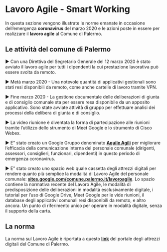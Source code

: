 # Lavoro Agile - Smart Working
In questa sezione vengono illustrate le norme emanate in occasione dell’emergenza **coronavirus** del marzo 2020 e le azioni poste in essere per realizzare il **lavoro agile** al Comune di Palermo.

## Le attività del comune di Palermo

:arrow_forward: Con una Direttiva del Segretario Generale del 12 marzo 2020 è stato avviato il lavoro agile per tutti i dipendenti la cui prestazione lavorativa può essere svolta da remoto.

:arrow_forward: Metà marzo 2020 - Una notevole quantità di applicativi gestionali sono stati resi disponibili da remoto, come anche cartelle di lavoro tramite VPN.

:arrow_forward: Fine marzo 2020 - La gestione documentale delle deliberazioni di giunta e di consiglio comunale sta per essere resa disponibile da un apposito applicativo. Sono state avviate attività di gruppo per effettuare analisi dei processi della delibera di giunta e di consiglio.

:arrow_forward: La video riunione è diventata la forma di partecipazione alle riunioni tramite l’utilizzo dello strumento di Meet Google e lo strumento di Cisco Webex.

:arrow_forward: E” stato creato un Google Gruppo denominato [**Aquile Agili**](https://groups.google.com/forum/#!forum/aquile-agili) per migliorare l’efficacia della comunicazione interna del personale comunale (dirigenti, assessori, consiglieri, funzionari, dipendenti) in questo periodo di emergenza coronavirus.

:arrow_forward: E” stato creato uno spazio web quale cassetta degli attrezzi digitali per rendere quanto più semplice la modalità di Lavoro Agile del personale comunale: [**sites.google.com/comune.palermo.it/lavoroagile**](https://sites.google.com/comune.palermo.it/lavoroagile). Lo spazio contiene la normativa recente del Lavoro Agile, le modalità di predisposizione delle deliberazioni in modalità esclusivamente digitale, i tutorial per l’uso di Google Drive, Meet Google per le vide riunioni, il database degli applicativi comunali resi disponibili da remoto, e altro ancora. Un punto di riferimento unico per operare in modalità digitale, senza il supporto della carta.


## La norma
La norma sul Lavoro Agile è riportata a questo [**link**](https://sites.google.com/comune.palermo.it/lavoroagile/normativa-nazionale-e-comunale-lavoro-agile) del portale degli attrezzi digitali del Comune di Palermo.

